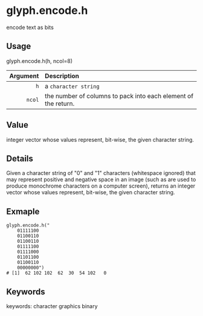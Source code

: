 glyph.encode.h
==============

encode text as bits

Usage
-----

glyph.encode.h(h, ncol=8)

| Argument | Description                                                    |
| -------: | :------------------------------------------------------------- |
|      `h` | a `character string`                                           |
|   `ncol` | the number of columns to pack into each element of the return. |

Value
-----

integer vector whose values represent, bit-wise, the given character string.

Details
-------

Given a character string of "0" and "1" characters (whitespace ignored)
that may represent positive and negative space in an image
(such as are used to produce monochrome characters on a computer screen),
returns an integer vector whose values represent, bit-wise,
the given character string.

Exmaple
-------

    glyph.encode.h("
        01111100
        01100110
        01100110
        01111100
        01111000
        01101100
        01100110
        00000000")
    # [1]  62 102 102  62  30  54 102   0
                
Keywords
--------

keywords: character graphics binary
